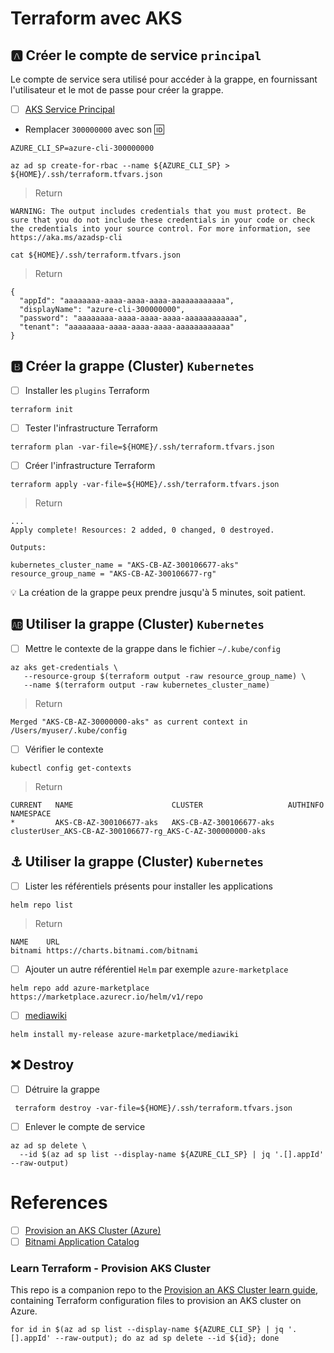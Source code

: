 # Terraform avec AKS

## :a: Créer le compte de service `principal`

Le compte de service sera utilisé pour accéder à la grappe, en fournissant l'utilisateur et le mot de passe pour créer la grappe. 

- [ ] [AKS Service Principal](https://docs.microsoft.com/en-us/azure/aks/kubernetes-service-principal?tabs=azure-cli)

* Remplacer `300000000` avec son :id:

```
AZURE_CLI_SP=azure-cli-300000000
```

```
az ad sp create-for-rbac --name ${AZURE_CLI_SP} > ${HOME}/.ssh/terraform.tfvars.json
```
> Return
```
WARNING: The output includes credentials that you must protect. Be sure that you do not include these credentials in your code or check the credentials into your source control. For more information, see https://aka.ms/azadsp-cli
```

```
cat ${HOME}/.ssh/terraform.tfvars.json
```
> Return
```
{
  "appId": "aaaaaaaa-aaaa-aaaa-aaaa-aaaaaaaaaaaa",
  "displayName": "azure-cli-300000000",
  "password": "aaaaaaaa-aaaa-aaaa-aaaa-aaaaaaaaaaaa",
  "tenant": "aaaaaaaa-aaaa-aaaa-aaaa-aaaaaaaaaaaa"
}
```

## :b: Créer la grappe (Cluster) `Kubernetes`

- [ ] Installer les `plugins` Terraform

```
terraform init
```

- [ ] Tester l'infrastructure Terraform

```
terraform plan -var-file=${HOME}/.ssh/terraform.tfvars.json
```

- [ ] Créer l'infrastructure Terraform

```
terraform apply -var-file=${HOME}/.ssh/terraform.tfvars.json
```
> Return
```
...
Apply complete! Resources: 2 added, 0 changed, 0 destroyed.

Outputs:

kubernetes_cluster_name = "AKS-CB-AZ-300106677-aks"
resource_group_name = "AKS-CB-AZ-300106677-rg"
```

:bulb: La création de la grappe peux prendre jusqu'à 5 minutes, soit patient.

## :ab: Utiliser la grappe (Cluster) `Kubernetes`

- [ ] Mettre le contexte de la grappe dans le fichier `~/.kube/config` 

```
az aks get-credentials \
   --resource-group $(terraform output -raw resource_group_name) \
   --name $(terraform output -raw kubernetes_cluster_name)
```
> Return
```
Merged "AKS-CB-AZ-30000000-aks" as current context in /Users/myuser/.kube/config
```

- [ ] Vérifier le contexte

```
kubectl config get-contexts
```
> Return
```
CURRENT   NAME                      CLUSTER                   AUTHINFO                                                    NAMESPACE
*         AKS-CB-AZ-300106677-aks   AKS-CB-AZ-300106677-aks   clusterUser_AKS-CB-AZ-300106677-rg_AKS-C-AZ-300000000-aks
```

## :anchor: Utiliser la grappe (Cluster) `Kubernetes`

- [ ] Lister les référentiels présents pour installer les applications

```
helm repo list
```
> Return
```
NAME    URL
bitnami https://charts.bitnami.com/bitnami
```

- [ ] Ajouter un autre référentiel `Helm` par exemple `azure-marketplace`

```
helm repo add azure-marketplace https://marketplace.azurecr.io/helm/v1/repo
```

- [ ] [mediawiki](https://bitnami.com/stack/mediawiki)

```
helm install my-release azure-marketplace/mediawiki
```

## :x: Destroy

- [ ] Détruire la grappe

```
 terraform destroy -var-file=${HOME}/.ssh/terraform.tfvars.json
```

- [ ] Enlever le compte de service 

```
az ad sp delete \
  --id $(az ad sp list --display-name ${AZURE_CLI_SP} | jq '.[].appId' --raw-output)
```

# References

- [ ] [Provision an AKS Cluster (Azure)](https://learn.hashicorp.com/tutorials/terraform/aks)
- [ ] [Bitnami Application Catalog](https://bitnami.com/stacks)

### Learn Terraform - Provision AKS Cluster

This repo is a companion repo to the [Provision an AKS Cluster learn guide](https://learn.hashicorp.com/terraform/kubernetes/provision-aks-cluster), containing Terraform configuration files to provision an AKS cluster on Azure.

```
for id in $(az ad sp list --display-name ${AZURE_CLI_SP} | jq '.[].appId' --raw-output); do az ad sp delete --id ${id}; done
```
